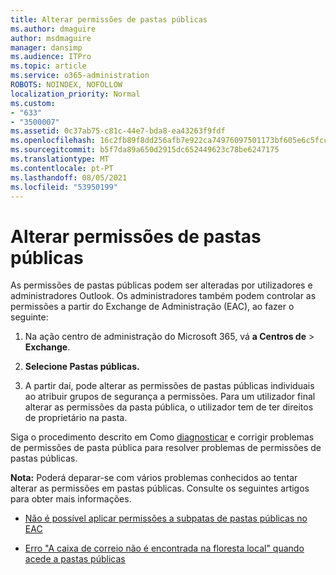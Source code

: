 ```yaml
---
title: Alterar permissões de pastas públicas
ms.author: dmaguire
author: msdmaguire
manager: dansimp
ms.audience: ITPro
ms.topic: article
ms.service: o365-administration
ROBOTS: NOINDEX, NOFOLLOW
localization_priority: Normal
ms.custom:
- "633"
- "3500007"
ms.assetid: 0c37ab75-c81c-44e7-bda8-ea43263f9fdf
ms.openlocfilehash: 16c2fb89f8dd256afb7e922ca74976097501173bf605e6c5fccc73019a71edcd
ms.sourcegitcommit: b5f7da89a650d2915dc652449623c78be6247175
ms.translationtype: MT
ms.contentlocale: pt-PT
ms.lasthandoff: 08/05/2021
ms.locfileid: "53950199"
---
```

# <a name="changing-public-folder-permissions"></a>Alterar permissões de pastas públicas

As permissões de pastas públicas podem ser alteradas por utilizadores e administradores Outlook. Os administradores também podem controlar as permissões a partir do Exchange de Administração (EAC), ao fazer o seguinte:
  
1. Na ação centro de administração do Microsoft 365, vá **a Centros de** \> **Exchange**.

2. **Selecione Pastas públicas.**

3. A partir daí, pode alterar as permissões de pastas públicas individuais ao atribuir grupos de segurança a permissões. Para um utilizador final alterar as permissões da pasta pública, o utilizador tem de ter direitos de proprietário na pasta.

Siga o procedimento descrito em Como [diagnosticar](https://docs.microsoft.com/exchange/troubleshoot/public-folders/public-folder-permission-issues) e corrigir problemas de permissões de pasta pública para resolver problemas de permissões de pastas públicas.

**Nota:** Poderá deparar-se com vários problemas conhecidos ao tentar alterar as permissões em pastas públicas. Consulte os seguintes artigos para obter mais informações.

- [Não é possível aplicar permissões a subpatas de pastas públicas no EAC](https://docs.microsoft.com/exchange/troubleshoot/public-folders/can%E2%80%99t-apply-permissions-public-folder-subfolders)

- [Erro "A caixa de correio não é encontrada na floresta local" quando acede a pastas públicas](https://docs.microsoft.com/exchange/troubleshoot/public-folders/mailbox-not-found-local-forest-public-folder)
